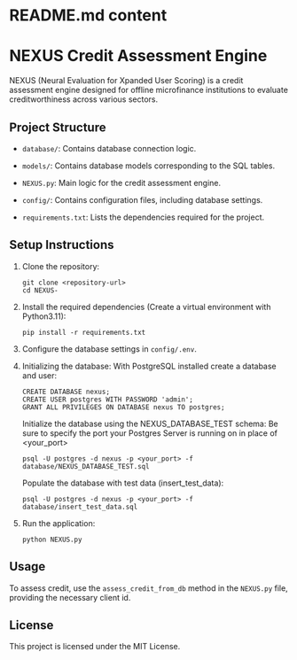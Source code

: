 # README.md content

# NEXUS Credit Assessment Engine

NEXUS (Neural Evaluation for Xpanded User Scoring) is a credit assessment engine designed for offline microfinance institutions to evaluate creditworthiness across various sectors.

## Project Structure

- `database/`: Contains database connection logic.
- `models/`: Contains database models corresponding to the SQL tables.
- `NEXUS.py`: Main logic for the credit assessment engine.
- `config/`: Contains configuration files, including database settings.

- `requirements.txt`: Lists the dependencies required for the project.

## Setup Instructions

1. Clone the repository:

   ```
   git clone <repository-url>
   cd NEXUS-
   ```

2. Install the required dependencies (Create a virtual environment with Python3.11):

   ```
   pip install -r requirements.txt
   ```

3. Configure the database settings in `config/.env`.

4. Initializing the database:
   With PostgreSQL installed create a database and user:

   ```
   CREATE DATABASE nexus;
   CREATE USER postgres WITH PASSWORD 'admin';
   GRANT ALL PRIVILEGES ON DATABASE nexus TO postgres;
   ```

   Initialize the database using the NEXUS_DATABASE_TEST schema:
   Be sure to specify the port your Postgres Server is running on in place of <your_port>

   ```
   psql -U postgres -d nexus -p <your_port> -f database/NEXUS_DATABASE_TEST.sql
   ```

   Populate the database with test data (insert_test_data):

   ```
   psql -U postgres -d nexus -p <your_port> -f database/insert_test_data.sql
   ```

5. Run the application:
   ```
   python NEXUS.py
   ```

## Usage

To assess credit, use the `assess_credit_from_db` method in the `NEXUS.py` file, providing the necessary client id.

## License

This project is licensed under the MIT License.

